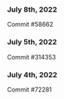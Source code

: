 ### July 8th, 2022

Commit #58662

### July 5th, 2022

Commit #314353


### July 4th, 2022

Commit #72281
